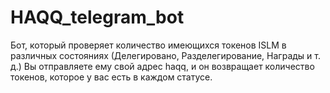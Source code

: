 # HAQQ_telegram_bot

Бот, который проверяет количество имеющихся токенов ISLM в различных состояниях (Делегировано, Разделегирование, Награды и т. д.) Вы отправляете ему свой адрес haqq, и он возвращает количество токенов, которое у вас есть в каждом статусе.


